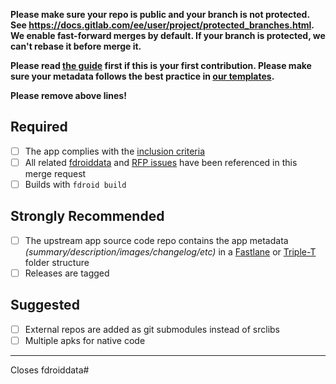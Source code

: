 **Please make sure your repo is public and your branch is not protected. See https://docs.gitlab.com/ee/user/project/protected_branches.html. We enable fast-forward merges by default. If your branch is protected, we can't rebase it before merge it.**

**Please read [the guide](https://gitlab.com/fdroid/fdroiddata/-/blob/master/CONTRIBUTING.md) first if this is your first contribution. Please make sure your metadata follows the best practice in [our templates](https://gitlab.com/fdroid/fdroiddata/tree/master/templates).**

**Please remove above lines!**

## Required
<!--Please ensure that your MR meet following requirements-->
* [ ] The app complies with the [inclusion criteria](https://f-droid.org/docs/Inclusion_Policy)
* [ ] All related [fdroiddata](https://gitlab.com/fdroid/fdroiddata/issues) and [RFP issues](https://gitlab.com/fdroid/rfp/issues) have been referenced in this merge request
* [ ] Builds with `fdroid build`

## Strongly Recommended
<!--We highly encourage you doing these thing.-->
* [ ] The upstream app source code repo contains the app metadata _(summary/description/images/changelog/etc)_ in a [Fastlane](https://gitlab.com/snippets/1895688) or [Triple-T](https://gitlab.com/snippets/1901490) folder structure <!--If you are the author, please do add metadata in your repo; If you are not the author, please at least open an issue upstream for the metadata. With metadata in your repo, you can maintain it directly.-->
* [ ] Releases are tagged <!--Our autoupdate workflow relies on the tag. Without this you have to add every version manually.-->

## Suggested
<!--These suggestions may be difficult to apply on your app. Please have a try.-->
* [ ] External repos are added as git submodules instead of srclibs <!--You can update git submodules without opening an MR in this repo and the submodule is covered by our scanner.-->
* [ ] Multiple apks for native code <!--If your app has native code and the size is large, please consider building multiple apks instead of one universal apk.-->

---------------------

<!--Add the corresponding issue number or remove this if this merge request does not close an issue at fdroiddata.-->
Closes fdroiddata#<issue number>
